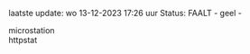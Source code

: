 laatste update: 
wo 13-12-2023 17:26   uur 
Status: FAALT - geel - 
<div class="service Y">microstation</div><div class="service R">httpstat</div>